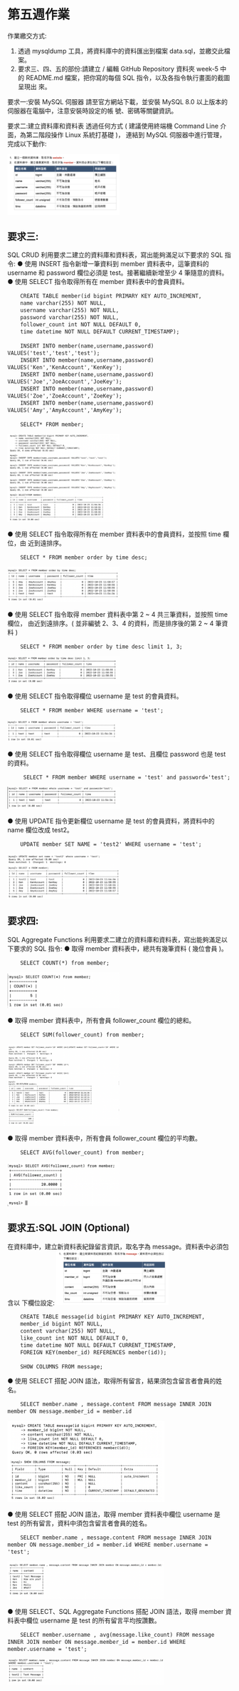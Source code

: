 第五週作業
======
作業繳交方式:
1. 透過 mysqldump 工具，將資料庫中的資料匯出到檔案 data.sql，並繳交此檔案。
2. 要求三、四、五的部份:請建立 / 編輯 GitHub Repository 資料夾 week-5 中的
README.md 檔案，把你寫的每個 SQL 指令，以及各指令執行畫面的截圖呈現出 來。

要求一:安裝 MySQL 伺服器
請至官方網站下載，並安裝 MySQL 8.0 以上版本的伺服器在電腦中，注意安裝時設定的帳 號、密碼等關鍵資訊。

要求二:建立資料庫和資料表
透過任何方式 ( 建議使用終端機 Command Line 介面，為第二階段操作 Linux 系統打基礎 )， 連結到 MySQL 伺服器中進行管理，完成以下動作:

<img src="https://github.com/mo-guai/front-end-beginner/blob/main/week05/week05-img/Week05-2-0.png" width="50%">

要求三:
------
SQL CRUD 利用要求二建立的資料庫和資料表，寫出能夠滿足以下要求的 SQL 指令:
● 使用 INSERT 指令新增一筆資料到 member 資料表中，這筆資料的 username 和 password 欄位必須是 test。接著繼續新增至少 4 筆隨意的資料。
● 使用 SELECT 指令取得所有在 member 資料表中的會員資料。
        
        CREATE TABLE member(id bigint PRIMARY KEY AUTO_INCREMENT,
        name varchar(255) NOT NULL,
        username varchar(255) NOT NULL,
        password varchar(255) NOT NULL,
        follower_count int NOT NULL DEFAULT 0,
        time datetime NOT NULL DEFAULT CURRENT_TIMESTAMP);

        INSERT INTO member(name,username,password) VALUES('test','test','test');
        INSERT INTO member(name,username,password) VALUES('Ken','KenAccount','KenKey');
        INSERT INTO member(name,username,password) VALUES('Joe','JoeAccount','JoeKey');
        INSERT INTO member(name,username,password) VALUES('Zoe','ZoeAccount','ZoeKey');
        INSERT INTO member(name,username,password) VALUES('Amy','AmyAccount','AmyKey');

        SELECT* FROM member;
        
<img src="https://github.com/mo-guai/front-end-beginner/blob/main/week05/week05-img/Week05-3-1.png" width="50%">


● 使用 SELECT 指令取得所有在 member 資料表中的會員資料，並按照 time 欄位，由
近到遠排序。

        SELECT * FROM member order by time desc;
        
<img src="https://github.com/mo-guai/front-end-beginner/blob/main/week05/week05-img/Week05-3-2.png" width="50%">


● 使用 SELECT 指令取得 member 資料表中第 2 ~ 4 共三筆資料，並按照 time 欄位，
由近到遠排序。( 並非編號 2、3、4 的資料，而是排序後的第 2 ~ 4 筆資料 )

        SELECT * FROM member order by time desc limit 1, 3;
        
<img src="https://github.com/mo-guai/front-end-beginner/blob/main/week05/week05-img/Week05-3-3.png" width="50%">


● 使用 SELECT 指令取得欄位 username 是 test 的會員資料。

        SELECT * FROM member WHERE username = 'test';
        
<img src="https://github.com/mo-guai/front-end-beginner/blob/main/week05/week05-img/Week05-3-4.png" width="50%">

       
        
        
● 使用 SELECT 指令取得欄位 username 是 test、且欄位 password 也是 test 的資料。

         SELECT * FROM member WHERE username = 'test' and password='test';
         
<img src="https://github.com/mo-guai/front-end-beginner/blob/main/week05/week05-img/Week05-3-5.png" width="50%">


● 使用 UPDATE 指令更新欄位 username 是 test 的會員資料，將資料中的 name 欄位改成 test2。

        UPDATE member SET NAME = 'test2' WHERE username = 'test';
        
<img src="https://github.com/mo-guai/front-end-beginner/blob/main/week05/week05-img/Week05-3-6.png" width="50%">





要求四:
------
SQL Aggregate Functions 利用要求二建立的資料庫和資料表，寫出能夠滿足以下要求的 SQL 指令:
● 取得 member 資料表中，總共有幾筆資料 ( 幾位會員 )。

        SELECT COUNT(*) from member;

<img src="https://github.com/mo-guai/front-end-beginner/blob/main/week05/week05-img/Week05-4-1.png" width="50%">



● 取得 member 資料表中，所有會員 follower_count 欄位的總和。

        SELECT SUM(follower_count) from member;

<img src="https://github.com/mo-guai/front-end-beginner/blob/main/week05/week05-img/Week05-4-2.png" width="50%">



● 取得 member 資料表中，所有會員 follower_count 欄位的平均數。

        SELECT AVG(follower_count) from member;

<img src="https://github.com/mo-guai/front-end-beginner/blob/main/week05/week05-img/Week05-4-3.png" width="50%">


        

要求五:SQL JOIN (Optional)
------
在資料庫中，建立新資料表紀錄留言資訊，取名字為 message。資料表中必須包含以
下欄位設定:
<img src="https://github.com/mo-guai/front-end-beginner/blob/main/week05/week05-img/Week05-5-0.png" width="50%">

        CREATE TABLE message(id bigint PRIMARY KEY AUTO_INCREMENT,
        member_id bigint NOT NULL,
        content varchar(255) NOT NULL,
        like_count int NOT NULL DEFAULT 0,
        time datetime NOT NULL DEFAULT CURRENT_TIMESTAMP,
        FOREIGN KEY(member_id) REFERENCES member(id));
        
        SHOW COLUMNS FROM message;

● 使用 SELECT 搭配 JOIN 語法，取得所有留言，結果須包含留言者會員的姓名。

        SELECT member.name , message.content FROM message INNER JOIN member ON message.member_id = member.id
        

<img src="https://github.com/mo-guai/front-end-beginner/blob/main/week05/week05-img/Week05-5-1.png" width="70%">




● 使用 SELECT 搭配 JOIN 語法，取得 member 資料表中欄位 username 是 test 的所有留言，資料中須包含留言者會員的姓名。

        SELECT member.name , message.content FROM message INNER JOIN member ON message.member_id = member.id WHERE member.username = 'test';

<img src="https://github.com/mo-guai/front-end-beginner/blob/main/week05/week05-img/Week05-5-2.png" width="70%">
 

● 使用 SELECT、SQL Aggregate Functions 搭配 JOIN 語法，取得 member 資料表中欄位 username 是 test 的所有留言平均按讚數。

        SELECT member.username , avg(message.like_count) FROM message INNER JOIN member ON message.member_id = member.id WHERE member.username = 'test';

<img src="https://github.com/mo-guai/front-end-beginner/blob/main/week05/week05-img/Week05-5-3.png" width="70%">


